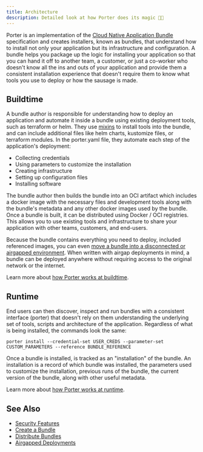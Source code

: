 ```yaml
---
title: Architecture
description: Detailed look at how Porter does its magic 🎩✨
---
```


Porter is an implementation of the [Cloud Native Application Bundle](/cnab/) specification and creates installers, known as bundles, that understand how to install not only your application but its infrastructure and configuration.
A bundle helps you package up the logic for installing your application so that you can hand it off to another team, a customer, or just a co-worker who doesn't know all the ins and outs of your application and provide them a consistent installation experience that doesn't require them to know what tools you use to deploy or how the sausage is made.

## Buildtime

A bundle author is responsible for understanding how to deploy an application and automate it inside a bundle using existing deployment tools, such as terraform or helm.
They use [mixins] to install tools into the bundle, and can include additional files like helm charts, kustomize files, or terraform modules.
In the porter.yaml file, they automate each step of the application's deployment:

* Collecting credentials
* Using parameters to customize the installation
* Creating infrastructure
* Setting up configuration files
* Installing software

The bundle author then builds the bundle into an OCI artifact which includes a docker image with the necessary files and development tools along with the bundle's metadata and any other docker images used by the bundle.
Once a bundle is built, it can be distributed using Docker / OCI registries.
This allows you to use existing tools and infrastructure to share your application with other teams, customers, and end-users.

Because the bundle contains everything you need to deploy, included referenced images, you can even [move a bundle into a disconnected or airgapped environment](/administrators/airgap/).
When written with airgap deployments in mind, a bundle can be deployed anywhere without requiring access to the original network or the internet.

Learn more about [how Porter works at buildtime](/architecture-buildtime/).

## Runtime

End users can then discover, inspect and run bundles with a consistent interface (porter) that doesn't rely on them understanding the underlying set of tools, scripts and architecture of the application.
Regardless of what is being installed, the commands look the same:

```
porter install --credential-set USER_CREDS --parameter-set CUSTOM_PARAMETERS --reference BUNDLE_REFERENCE
```

Once a bundle is installed, is tracked as an "installation" of the bundle.
An installation is a record of which bundle was installed, the parameters used to customize the installation, previous runs of the bundle, the current version of the bundle, along with other useful metadata.

Learn more about [how Porter works at runtime](/architecture-runtime/).

## See Also

* [Security Features](/security-features/)
* [Create a Bundle](/bundle/create/)
* [Distribute Bundles](/distribute-bundles/)
* [Airgapped Deployments](/administrators/airgap/)

[mixins]: /mixins/
